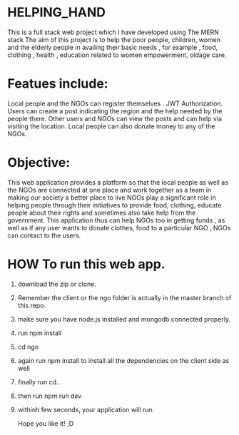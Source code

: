 # HELPING_HAND

This is a full stack web project which I have developed using The MERN stack 
The aim of this project is to help the poor people, children, women and the elderly people in availing their basic needs , for example , food, clothing , health , education related to women empowerment, oldage care.

# Featues include:
Local people and the NGOs can register themselves .
JWT Authorization.
Users can create a post indicating the region and the help needed by the people there.
Other users and NGOs can view the posts and can help via visiting the location.
Local people can also donate money to any of the NGOs.

# Objective:
This web application provides a platform so that the local people as well as the NGOs are connected at one place
and work together as a team in making our society a better place to live 
NGOs play a significant role in helping people through their initiatives to provide food, clothing, educate people about their rights and sometimes also take help from the government.
This application thus can help NGOs too in getting funds , as well as if any user wants to donate clothes, food to a particular NGO , NGOs can contact to the users.

# HOW To run this web app.

1) download the zip or clone.
2) Remember the client or the ngo folder is actually in the master branch of this repo.
3) make sure you have node.js installed and mongodb connected properly.
4) run npm install
5) cd ngo
6) again run npm install to install all the dependencies on the client side as well
7) finally run cd..
8) then run npm run dev
9) withinh few seconds, your application will run.

   Hope you like it! ;D
